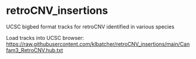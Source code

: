 # retroCNV_insertions
UCSC bigbed format tracks for retroCNV identified in various species

Load tracks into UCSC browser: https://raw.githubusercontent.com/klbatcher/retroCNV_insertions/main/Canfam3_RetroCNV.hub.txt
